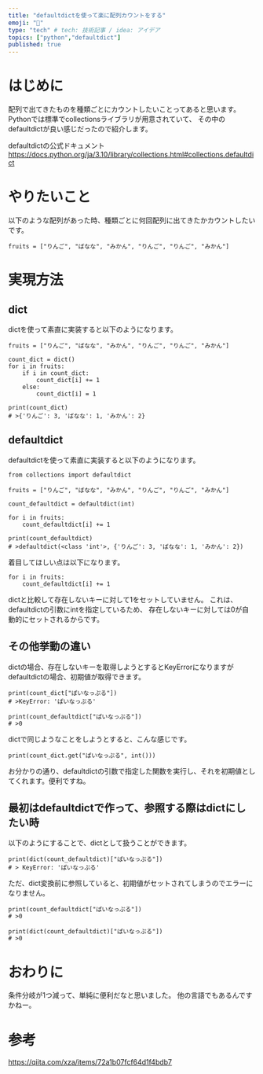 ```yaml
---
title: "defaultdictを使って楽に配列カウントをする"
emoji: "🕌"
type: "tech" # tech: 技術記事 / idea: アイデア
topics: ["python","defaultdict"]
published: true
---
```


# はじめに

配列で出てきたものを種類ごとにカウントしたいことってあると思います。
Pythonでは標準でcollectionsライブラリが用意されていて、
その中のdefaultdictが良い感じだったので紹介します。

defaultdictの公式ドキュメント
<https://docs.python.org/ja/3.10/library/collections.html#collections.defaultdict>

# やりたいこと

以下のような配列があった時、種類ごとに何回配列に出てきたかカウントしたいです。

```:python
fruits = ["りんご", "ばなな", "みかん", "りんご", "りんご", "みかん"]
```

# 実現方法

## dict

dictを使って素直に実装すると以下のようになります。

```:python
fruits = ["りんご", "ばなな", "みかん", "りんご", "りんご", "みかん"]

count_dict = dict()
for i in fruits:
    if i in count_dict:
        count_dict[i] += 1
    else:
        count_dict[i] = 1

print(count_dict)
# >{'りんご': 3, 'ばなな': 1, 'みかん': 2}
```

## defaultdict

defaultdictを使って素直に実装すると以下のようになります。

```:python
from collections import defaultdict

fruits = ["りんご", "ばなな", "みかん", "りんご", "りんご", "みかん"]

count_defaultdict = defaultdict(int)

for i in fruits:
    count_defaultdict[i] += 1

print(count_defaultdict)
# >defaultdict(<class 'int'>, {'りんご': 3, 'ばなな': 1, 'みかん': 2})
```

着目してほしい点は以下になります。

```:python
for i in fruits:
    count_defaultdict[i] += 1
```

dictと比較して存在しないキーに対して1をセットしていません。
これは、defaultdictの引数にintを指定しているため、
存在しないキーに対しては0が自動的にセットされるからです。

## その他挙動の違い

dictの場合、存在しないキーを取得しようとするとKeyErrorになりますが
defaultdictの場合、初期値が取得できます。

```:python
print(count_dict["ぱいなっぷる"])
# >KeyError: 'ぱいなっぷる'

print(count_defaultdict["ぱいなっぷる"])
# >0
```

dictで同じようなことをしようとすると、こんな感じです。

```:python
print(count_dict.get("ぱいなっぷる", int()))
```

お分かりの通り、defaultdictの引数で指定した関数を実行し、それを初期値としてくれます。便利ですね。

## 最初はdefaultdictで作って、参照する際はdictにしたい時

以下のようにすることで、dictとして扱うことができます。

```:python
print(dict(count_defaultdict)["ぱいなっぷる"])
# > KeyError: 'ぱいなっぷる'
```

ただ、dict変換前に参照していると、初期値がセットされてしまうのでエラーになりません。

```:python
print(count_defaultdict["ぱいなっぷる"])
# >0

print(dict(count_defaultdict)["ぱいなっぷる"])
# >0

```

# おわりに

条件分岐が1つ減って、単純に便利だなと思いました。
他の言語でもあるんですかねー。

# 参考

<https://qiita.com/xza/items/72a1b07fcf64d1f4bdb7>
